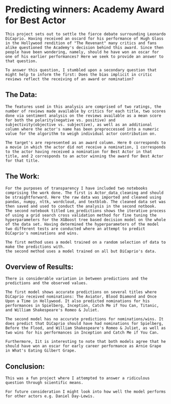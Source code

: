 # Predicting winners: Academy Award for Best Actor

    This project sets out to settle the fierce debate surrounding Leonardo DiCaprio. Having received an oscard for his performance of Hugh Glass in the Hollywood rendition of "The Revenant" many critics and fans alike questioned the Academy's decision behind this award. Since then people have been wondering, namely, should he have won an oscar for one of his earlier performances? Here we seek to provide an answer to that question.
    
    To answer this question, I stumbled upon a secondary question that might help to inform the first: Does the bias implicit in critic reviews reflect the receiving of an award or nomination?
    
  
    
    
## The Data:
    
    The features used in this analysis are comprised of two ratings, the number of reviews made available by critics for each title, two scores done via sentiment analysis on the reviews available as a mean score for both the polarity(negative vs. positive) and subjectivity(objective vs. subjective), as well as an additional column where the actor's name has been preproccessed into a numeric value for the algorithm to weigh individual actor contribution on.
    
    The target's are represented as an award column. Here 0 corresponds to a movie in which the actor did not receive a nomination, 1 corresponds to the actor having received a nomination for Best Actor in that title, and 2 corresponds to an actor winning the award for Best Actor for that title.
    
    
    
    
## The Work:

    For the purposes of transparency I have included two notebooks comprising the work done. The first is Actor_data_cleaning and should be straightforward. Here the raw data was imported and cleaned using pandas, numpy, nltk, wordcloud, and textblob. The cleaned data set was then saved and used to conduct the analysis in the second notbook.
    The second notebook titled Leo_predictions shows the iterative process of using a grid search cross validation method for fine tuning the hyperparameters for the XGBoost tree based decision model on the whole of the data set. Having determined the hyperparameters of the model two different tests are conducted where an attempt to predict DiCaprio's nominations and wins.
    
    The first method uses a model trained on a random selection of data to make the predictions with.
    the second method uses a model trained on all but DiCaprio's data.
    
    
    
    
## Overview of Results:

    There is considerable variation in between predictions and the predictions and the observed values.
    
    The first model shows accurate predictions on several titles where DiCaprio received nominations: The Aviator, Blood Diamond and Once Upon a Time in Hollywood. It also predicted nominations for his performances in Spielberg, Inception, Catch Me if You Can, Titanic, and William Shakespeare's Romeo & Juliet.
    
    The second model has no accurate predictions for nominations/wins. It does predict that DiCaprio should have had nominations for Spielberg, Before the Flood, and William Shakespeare's Romeo & Juliet, as well as two wins for his performances in Inception and Catch Me if You Can.
    
    Furthermore, Iit is interesting to note that both models agree that he should have won an oscar for early career performance as Arnie Grape in What's Eating Gilbert Grape.
    
    
    
    
## Conclusion:
    This was a fun project where I attempted to answer a ridiculous question through scientific means.
    
    For future consideration I might look into how well the model performs for other actors e.g. Daniel Day-Lewis.
    
    
    
    